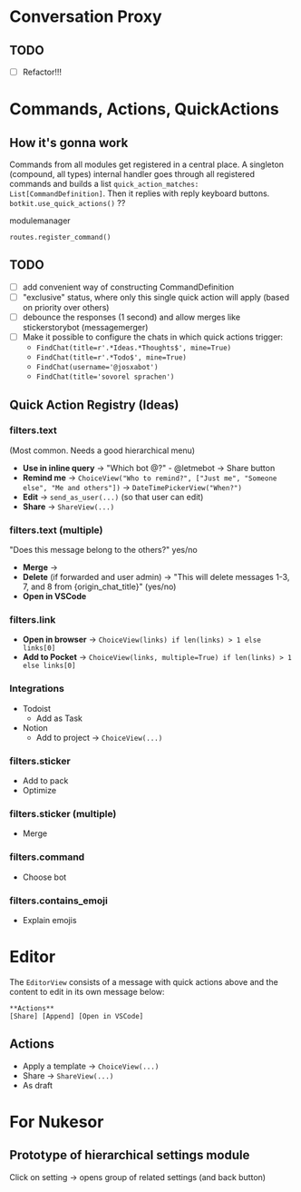 # Conversation Proxy

## TODO
- [ ] Refactor!!!


# Commands, Actions, QuickActions

## How it's gonna work
Commands from all modules get registered in a central place.
A singleton (compound, all types) internal handler goes through all registered commands and builds a list
 `quick_action_matches: List[CommandDefinition]`.
Then it replies with reply keyboard buttons. `botkit.use_quick_actions()` ??

modulemanager

```
routes.register_command()
```

## TODO
- [ ] add convenient way of constructing CommandDefinition
- [ ] "exclusive" status, where only this single quick action will apply (based on priority over others)
- [ ] debounce the responses (1 second) and allow merges like stickerstorybot (messagemerger)
- [ ] Make it possible to configure the chats in which quick actions trigger:
    - `FindChat(title=r'.*Ideas.*Thoughts$', mine=True)`
    - `FindChat(title=r'.*Todo$', mine=True)`
    - `FindChat(username='@josxabot')`
    - `FindChat(title='sovorel sprachen')`

## Quick Action Registry (Ideas)

### filters.text
(Most common. Needs a good hierarchical menu)
- **Use in inline query** -> "Which bot @?" - @letmebot -> Share button
- **Remind me**
  -> `ChoiceView("Who to remind?", ["Just me", "Someone else", "Me and others"])`
  -> `DateTimePickerView("When?")`
- **Edit** -> `send_as_user(...)` (so that user can edit)
- **Share** -> `ShareView(...)`

### filters.text (multiple)
"Does this message belong to the others?" yes/no
- **Merge** ->
- **Delete** (if forwarded and user admin)
    -> "This will delete messages 1-3, 7, and 8 from {origin_chat_title}" (yes/no)
- **Open in VSCode**

### filters.link
- **Open in browser** -> `ChoiceView(links) if len(links) > 1 else links[0]`
- **Add to Pocket** -> `ChoiceView(links, multiple=True) if len(links) > 1 else links[0]`

### Integrations

- Todoist
    - Add as Task
- Notion
    - Add to project -> `ChoiceView(...)`

### filters.sticker
- Add to pack
- Optimize

### filters.sticker (multiple)
- Merge

### filters.command
- Choose bot

### filters.contains_emoji
- Explain emojis

# Editor

The `EditorView` consists of a message with quick actions above and the content to edit in its own message below:
```
**Actions**
[Share] [Append] [Open in VSCode]
```

## Actions
- Apply a template -> `ChoiceView(...)`
- Share -> `ShareView(...)`
- As draft



# For Nukesor

## Prototype of hierarchical settings module

Click on setting -> opens group of related settings (and back button)

